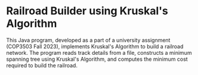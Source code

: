 # Railroad Builder using Kruskal's Algorithm
This Java program, developed as a part of a university assignment (COP3503 Fall 2023), implements Kruskal's Algorithm to build a railroad network. The program reads track details from a file, constructs a minimum spanning tree using Kruskal's Algorithm, and computes the minimum cost required to build the railroad.
